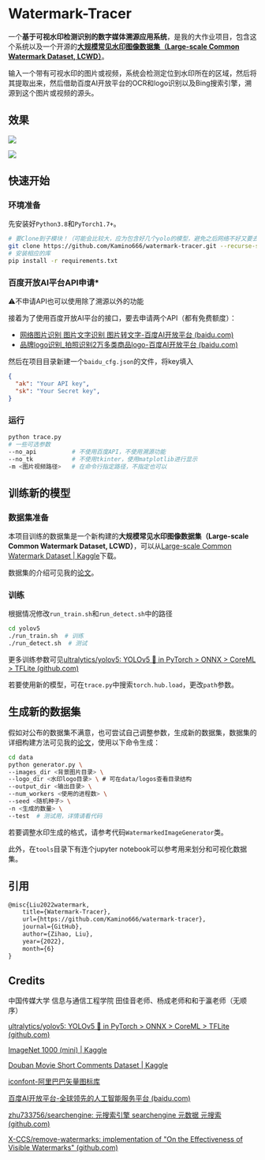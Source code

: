 # Watermark-Tracer

一个**基于可视水印检测识别的数字媒体溯源应用系统**，是我的大作业项目，包含这个系统以及一个开源的[**大规模常见水印图像数据集（Large-scale Common Watermark Dataset, LCWD）**](#数据集准备)。

输入一个带有可视水印的图片或视频，系统会检测定位到水印所在的区域，然后将其提取出来，然后借助百度AI开放平台的OCR和logo识别以及Bing搜索引擎，溯源到这个图片或视频的源头。

## 效果

![](https://kamino-img.oss-cn-beijing.aliyuncs.com/20220621141635.png)

![](https://kamino-img.oss-cn-beijing.aliyuncs.com/20220621141720.png)

## 快速开始

### 环境准备

先安装好`Python3.8`和`PyTorch1.7+`。

```bash
# 要Clone到子模块！（可能会比较大，应为包含好几个yolo的模型，避免之后网络不好又要去下载）
git clone https://github.com/Kamino666/watermark-tracer.git --recurse-submodules
# 安装相应的库
pip install -r requirements.txt
```

### 百度开放AI平台API申请*

:warning:不申请API也可以使用除了溯源以外的功能

接着为了使用百度开放AI平台的接口，要去申请两个API（都有免费额度）：

+ [网络图片识别 图片文字识别 图片转文字-百度AI开放平台 (baidu.com)](https://ai.baidu.com/tech/ocr_others/webimage)
+ [品牌logo识别_拍照识别2万多类商品logo-百度AI开放平台 (baidu.com)](https://ai.baidu.com/tech/imagerecognition/logo)

然后在项目目录新建一个`baidu_cfg.json`的文件，将key填入

```json
{
  "ak": "Your API key",
  "sk": "Your Secret key",
}
```

### 运行

```bash
python trace.py
# 一些可选参数
--no_api          # 不使用百度API，不使用溯源功能
--no_tk           # 不使用tkinter，使用matplotlib进行显示
-m <图片视频路径>   # 在命令行指定路径，不指定也可以
```

## 训练新的模型

### 数据集准备

本项目训练的数据集是一个新构建的**大规模常见水印图像数据集（Large-scale Common Watermark Dataset, LCWD）**，可以从[Large-scale Common Watermark Dataset | Kaggle](https://www.kaggle.com/datasets/kamino/largescale-common-watermark-dataset)下载。

数据集的介绍可见我的[论文](https://github.com/Kamino666/watermark-tracer/blob/master/paper/Watermark_Trace.pdf)。

### 训练

根据情况修改`run_train.sh`和`run_detect.sh`中的路径

```bash
cd yolov5
./run_train.sh  # 训练
./run_detect.sh  # 测试
```

更多训练参数可见[ultralytics/yolov5: YOLOv5 🚀 in PyTorch > ONNX > CoreML > TFLite (github.com)](https://github.com/ultralytics/yolov5)

若要使用新的模型，可在`trace.py`中搜索`torch.hub.load`，更改`path`参数。

## 生成新的数据集

假如对公布的数据集不满意，也可尝试自己调整参数，生成新的数据集，数据集的详细构建方法可见我的[论文](https://github.com/Kamino666/watermark-tracer/blob/master/paper/Watermark_Trace.pdf)，使用以下命令生成：

```bash
cd data
python generator.py \ 
--images_dir <背景图片目录> \ 
--logo_dir <水印logo目录> \ # 可在data/logos查看目录结构
--output_dir <输出目录> \ 
--num_workers <使用的进程数> \ 
--seed <随机种子> \ 
-n <生成的数量> \ 
--test  # 测试用，详情请看代码
```

若要调整水印生成的格式，请参考代码`WatermarkedImageGenerator`类。

此外，在`tools`目录下有连个jupyter notebook可以参考用来划分和可视化数据集。

## 引用

```latex
@misc{Liu2022watermark,
    title={Watermark-Tracer},
    url={https://github.com/Kamino666/watermark-tracer},
    journal={GitHub},
    author={Zihao, Liu},
    year={2022},
    month={6}
} 
```

## Credits

中国传媒大学 信息与通信工程学院 田佳音老师、杨成老师和和于瀛老师（无顺序）

[ultralytics/yolov5: YOLOv5 🚀 in PyTorch > ONNX > CoreML > TFLite (github.com)](https://github.com/ultralytics/yolov5)

[ImageNet 1000 (mini) | Kaggle](https://www.kaggle.com/datasets/ifigotin/imagenetmini-1000)

[Douban Movie Short Comments Dataset | Kaggle](https://www.kaggle.com/datasets/utmhikari/doubanmovieshortcomments)

[iconfont-阿里巴巴矢量图标库](https://www.iconfont.cn/)

[百度AI开放平台-全球领先的人工智能服务平台 (baidu.com)](https://ai.baidu.com/)

[zhu733756/searchengine: 元搜索引擎 searchengine 元数据 元搜索 (github.com)](https://github.com/zhu733756/searchengine)

[X-CCS/remove-watermarks: implementation of "On the Effectiveness of Visible Watermarks" (github.com)](https://github.com/X-CCS/remove-watermarks)















